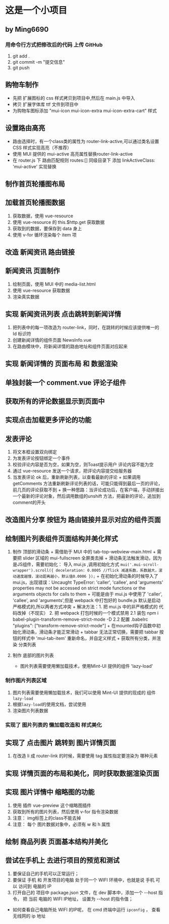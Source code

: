 # 这是一个小项目

## by Ming6690

### 用命令行方式把修改后的代码 上传 GitHub
1. git add .
2. git commit -m "提交信息"
3. git push


## 购物车制作
 + 先把 扩展图标的 css 样式拷贝到项目中,然后在 main.js 中导入
 + 拷贝 扩展字体库 ttf 文件到项目中
 + 为购物车图标添加 "mui-icon mui-icon-extra mui-icon-extra-cart" 样式

## 设置路由高亮
  + 路由选择时，有一个class类的属性为 router-link-active,可以通过类名设置 CSS 样式实现高亮（不推荐）
  + 使用 MUI 提供的 mui-active 高亮属性替换router-link-active
  + 在 router.js 下 路由匹配规则 routes:[] 同级目录下 添加 linkActiveClass: 'mui-active' 实现替换 

## 制作首页轮播图布局

## 加载首页轮播图数据
  1. 获取数据，使用 vue-resource
  2. 使用 vue-resource 的 this.$http.get 获取数据
  3. 获取到的数据，要保存到 data 身上
  4. 使用 v-for 循环渲染每个 item 项

## 改造 新闻资讯 路由链接

## 新闻资讯 页面制作
  1. 绘制页面，使用 MUI 中的 media-list.html
  2. 使用 vue-resource 获取数据
  3. 渲染真实数据 

## 实现 新闻资讯列表 点击跳转到新闻详情
  1. 把列表中的每一项改造为 router-link，同时，在跳转的时候应该提供唯一的 Id 标识符
  2. 创建新闻详情的组件页面 NewsInfo.vue
  3. 在路由模块中，将新闻详情的路由地址和组件页面对应起来

## 实现 新闻详情的 页面布局 和 数据渲染

## 单独封装一个 comment.vue 评论子组件

## 获取所有的评论数据显示到页面中

## 实现点击加载更多评论的功能

## 发表评论
  1. 将文本框设置双向绑定
  2. 为发表评论按钮绑定一个事件
  3. 校验评论内容是否为空，如果为空，则Toast提示用户 评论内容不能为空
  4. 通过 vue-resource 发送一个请求，把评论内容提交给服务器
  5. 当发表评论 ok 后，重新刷新列表，以查看最新的评论
    + 如果调用 getComments 方法重新刷新评论列表的话，可能只能得到最后一页的评论，前几页的评论获取不到
    + 换一种思路：当评论成功后，在客户端，手动拼接出一个最新的评论对象，然后调用数组的unshift 方法，把最新的评论，追加到 comment的开头

## 改造图片分享 按钮为 路由链接并显示对应的组件页面

## 绘制图片列表组件页面结构并美化样式
  1. 制作 顶部的滑动条
    + 需借助于 MUI 中的 tab-top-webview-main.html
    + 需要把 slider 区域的 mui-fullscreen 全屏类去掉
    + 滑动条无法触发滑动，因为是JS组件，需要初始化： 导入 mui.js ,调用初始化方式
    ```
    mui('.mui-scroll-wrapper').scroll({
      deceleration: 0.0005 //flick 减速系数，系数越大，滚动速度越慢，滚动距离越小，默认值0.0006
    });
    ```
    + 在初始化滑动条的时候导入了mui.js，出现错误：Uncaught TypeError: 'caller', 'callee', and           'arguments' properties may not be accessed on strict mode functions or the arguments objects for calls to them
    + 可能是由于 mui.js 中使用了 'caller', 'callee', and 'arguments',但是 webpack 中打包好的 bundle.js    默认是启动严格模式的,所以两者方式冲突
    + 解决方法：1. 把 mui.js 中的非严格模式的 代码改掉（不现实）
               2. 把 webpack 打包时候的一个模式禁用
               2.1 装包 npm i babel-plugin-transform-remove-strict-mode -D
               2.2 配置 .babelrc  "plugins": ["transform-remove-strict-mode"]
    + 在mounted钩子函数中初始化滑动条，滑动条才能正常滑动
    + tabbar 无法正常切换，需要把 tabbar 按钮的样式中 'mui-tab-item' 重新命名，并自定义样式
    + 获取所有分类，并渲染 分类列表

  2. 制作 底部的图片列表
      + 图片列表需要使用懒加载技术，使用Mint-UI 提供的组件 'lazy-load'
### 制作图片列表区域
  1. 图片列表需要使用懒加载技术，我们可以使用 Mint-UI 提供的现成的 组件 `lazy-load`
  2. 根据`lazy-load`的使用文档，尝试使用
  3. 渲染图片列表数据

### 实现了 图片列表的 懒加载改造和 样式美化

## 实现了 点击图片 跳转到 图片详情页面
  1. 在改造 li 成 router-link 的时候，需要使用 tag 属性指定要渲染为 哪种元素

## 实现 详情页面的布局和美化，同时获取数据渲染页面

## 实现 图片详情中 缩略图的功能
  1. 使用 插件 vue-preview 这个缩略图插件
  2. 获取到所有的图片列表，然后使用 v-for 指令渲染数据
  3. 注意： img标签上的class不能去掉
  4. 注意： 每个 图片数据对象中，必须有 w 和 h 属性

## 绘制 商品列表 页面基本结构并美化

## 尝试在手机上 去进行项目的预览和测试
  1. 要保证自己的手机可以正常运行；
  2. 要保证 手机 和 开发项目的电脑 处于同一个 WIFI 环境中，也就是说 手机 可以 访问到 电脑的 IP
  3. 打开自己的 项目中 package.json 文件，在 dev 脚本中，添加一个 --host 指令， 把 当前 电脑的 WIFI IP地址， 设置为 --host 的指令值；
  + 如何查看自己电脑所处 WIFI 的IP呢， 在 cmd 终端中运行 `ipconfig` ， 查看 无线网的 ip 地址

